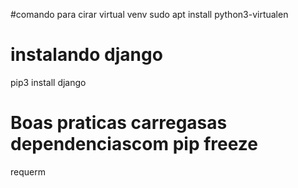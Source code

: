 #comando para cirar virtual venv
sudo apt install python3-virtualen

# instalando django
pip3 install django

# Boas praticas carregasas dependenciascom pip freeze
requerm